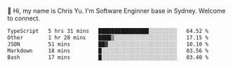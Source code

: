 👋 Hi, my name is Chris Yu. I'm Software Enginner base in Sydney. Welcome to connect.

<!--START_SECTION:waka-->

```txt
TypeScript   5 hrs 31 mins   ████████████████░░░░░░░░░   64.52 %
Other        1 hr 28 mins    ████▒░░░░░░░░░░░░░░░░░░░░   17.15 %
JSON         51 mins         ██▓░░░░░░░░░░░░░░░░░░░░░░   10.10 %
Markdown     18 mins         █░░░░░░░░░░░░░░░░░░░░░░░░   03.56 %
Bash         17 mins         █░░░░░░░░░░░░░░░░░░░░░░░░   03.40 %
```

<!--END_SECTION:waka-->
